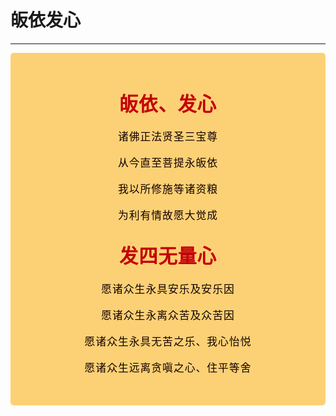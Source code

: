 # 皈依发心


----

<style>
.vp-doc p {
    margin: 5px 0;
}

.mantra-box {
  margin: 2px 0 !important;
  text-align: center;
  background-color: #FCD175;
  padding: 10px;
  border-radius: 5px;
  font-size: 1.2em;
  line-height: 1.5;
  font-weight: 500;
  color: #140000;
  /* font-family: KaiTi, "楷体", "楷体_GB2312", STKaiti, "华文楷体", serif; */
  letter-spacing: 0.06em;
  padding: 1.8em;
}

.mantra-title {
 text-align: center;
 font-size: 1.8em;
 font-weight: 1000;
 color: #C40007;
 margin-top: 30px;
 margin-bottom: 10px;
}

.mantra-space {
 height: 0.8em;
}

.mantra-times {
 color: #513027;
 font-size: 0.8em;
 margin-top: -0.8em;
 margin-bottom: 0.8em;
}

.mantra-important {
 color: #6F2AA9;
}
</style>



<div class="mantra-box">

<div class="mantra-title">
皈依、发心
</div>

诸佛正法贤圣三宝尊

从今直至菩提永皈依

我以所修施等诸资粮

为利有情故愿大觉成


<div class="mantra-title">
发四无量心
</div>

愿诸众生永具安乐及安乐因

愿诸众生永离众苦及众苦因

愿诸众生永具无苦之乐、我心怡悦

愿诸众生远离贪嗔之心、住平等舍

</div>